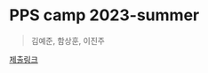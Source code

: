 # PPS camp 2023-summer 
>  김예준, 함상훈, 이진주 


[제출링크](https://docs.google.com/forms/d/e/1FAIpQLSdSiTM1v_C8aHu6bvuLNaYEp8nx8hEmKisjy2c2-woGiCG7jg/formrestricted?pli=1)

